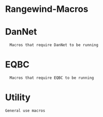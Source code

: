 # Rangewind-Macros

# DanNet
	  Macros that require DanNet to be running

# EQBC
	  Macros that require EQBC to be running

# Utility
	General use macros

